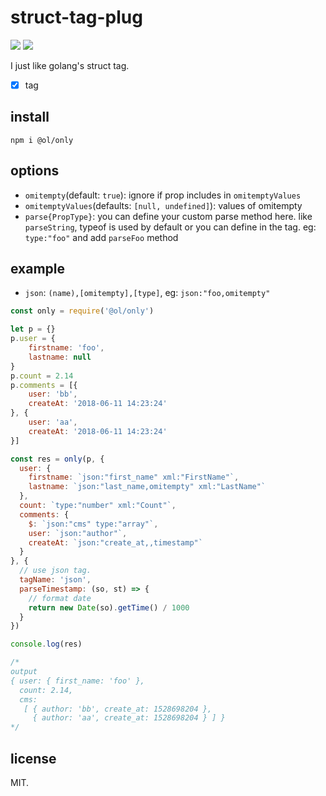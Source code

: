 # struct-tag-plug

[![](https://img.shields.io/npm/v/ol-only.svg)](https://www.npmjs.com/package/ol-only)
[![](https://img.shields.io/npm/dm/ol-only.svg)](https://www.npmjs.com/package/ol-only)

I just like golang's struct tag.

* [x] tag

## install

```
npm i @ol/only
```

## options

* `omitempty`(default: `true`): ignore if prop includes in `omitemptyValues`
* `omitemptyValues`(defaults: `[null, undefined]`): values of omitempty
* `parse{PropType}`: you can define your custom parse method here. like `parseString`, typeof is used by default or you can define in the tag. eg: `type:"foo"` and add `parseFoo` method

## example

* `json`: `(name),[omitempty],[type]`, eg: `json:"foo,omitempty"`

```js
const only = require('@ol/only')

let p = {}
p.user = {
    firstname: 'foo',
    lastname: null
}
p.count = 2.14
p.comments = [{
    user: 'bb',
    createAt: '2018-06-11 14:23:24'
}, {
    user: 'aa',
    createAt: '2018-06-11 14:23:24'
}]

const res = only(p, {
  user: {
    firstname: `json:"first_name" xml:"FirstName"`,
    lastname: `json:"last_name,omitempty" xml:"LastName"`
  },
  count: `type:"number" xml:"Count"`,
  comments: {
    $: `json:"cms" type:"array"`,
    user: `json:"author"`,
    createAt: `json:"create_at,,timestamp"`
  }
}, {
  // use json tag.
  tagName: 'json',
  parseTimestamp: (so, st) => {
    // format date
    return new Date(so).getTime() / 1000
  }
})

console.log(res)

/*
output
{ user: { first_name: 'foo' },
  count: 2.14,
  cms:
   [ { author: 'bb', create_at: 1528698204 },
     { author: 'aa', create_at: 1528698204 } ] }
*/
```

## license

MIT.
